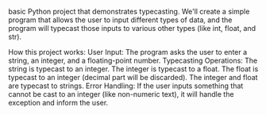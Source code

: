 basic Python project that demonstrates typecasting. We'll create a simple program that allows the user to input different types of data, and the program will typecast those inputs to various other types (like int, float, and str).

How this project works:
User Input: The program asks the user to enter a string, an integer, and a floating-point number.
Typecasting Operations:
The string is typecast to an integer.
The integer is typecast to a float.
The float is typecast to an integer (decimal part will be discarded).
The integer and float are typecast to strings.
Error Handling: If the user inputs something that cannot be cast to an integer (like non-numeric text), it will handle the exception and inform the user.
